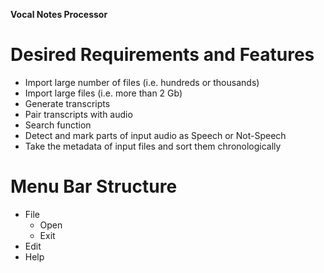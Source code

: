 **Vocal Notes Processor**

# Desired Requirements and Features
- Import large number of files (i.e. hundreds or thousands)
- Import large files (i.e. more than 2 Gb)
- Generate transcripts
- Pair transcripts with audio
- Search function
- Detect and mark parts of input audio as Speech or Not-Speech
- Take the metadata of input files and sort them chronologically

# Menu Bar Structure
- File
    - Open
    - Exit
- Edit
- Help